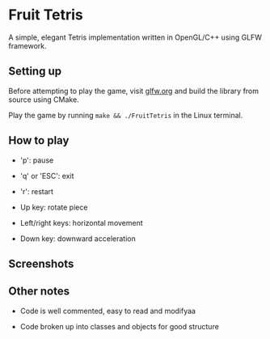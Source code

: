 # Fruit Tetris

A simple, elegant Tetris implementation written in OpenGL/C++ using GLFW framework.

## Setting up

Before attempting to play the game, visit [glfw.org](https://www.glfw.org/) and build the library from source using CMake.

Play the game by running ``` make && ./FruitTetris ``` in the Linux terminal.

## How to play

- 'p': pause

- 'q' or 'ESC': exit

- 'r': restart

- Up key: rotate piece

- Left/right keys: horizontal movement

- Down key: downward acceleration

## Screenshots

## Other notes

- Code is well commented, easy to read and modifyaa

- Code broken up into classes and objects for good structure
